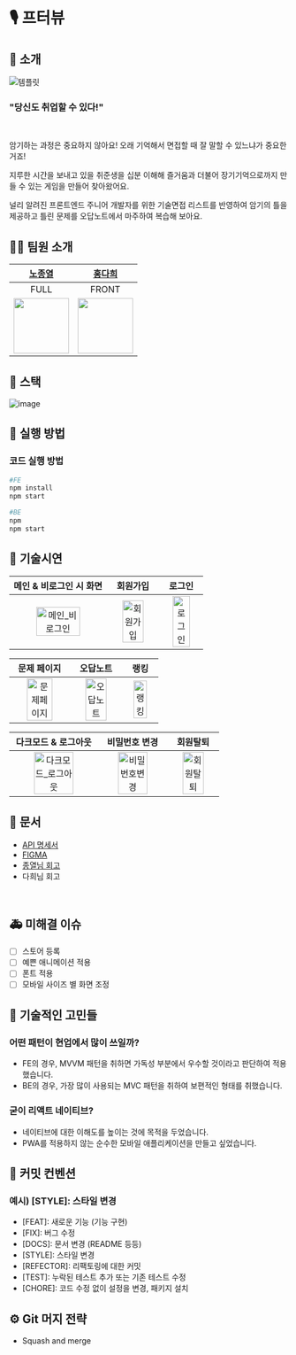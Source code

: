 # 🎙 프터뷰

## 🔎 소개

![템플릿](https://user-images.githubusercontent.com/96723716/217003210-f0219181-f194-40e2-8149-f28951ed6c65.png)
### "당신도 취업할 수 있다!"
</br>

암기하는 과정은 중요하지 않아요! 오래 기억해서 면접할 때 잘 말할 수 있느냐가 중요한 거죠! 

지루한 시간을 보내고 있을 취준생을 십분 이해해 즐거움과 더불어 장기기억으로까지 만들 수 있는 게임을 만들어 찾아왔어요.

널리 알려진 프론트엔드 주니어 개발자를 위한 기술면접 리스트를 반영하여 암기의 틀을 제공하고 틀린 문제를 오답노트에서 마주하여 복습해 보아요.

## 🙋‍♀️ 팀원 소개

|[노종열](https://github.com/Exist95)|[홍다희](https://github.com/hongdahee)|
|:---:|:---:|
|FULL|FRONT|
|<img src="https://avatars.githubusercontent.com/u/96723716?v=4" width="100">|<img src="https://avatars.githubusercontent.com/u/107875003?v=4" width="100">|

## 🌟 스택
![image](https://user-images.githubusercontent.com/96723716/217108019-5aa27511-30e5-4973-a4e7-aa25de5ec771.png)

## 👟 실행 방법
### 코드 실행 방법

```bash
#FE
npm install
npm start

#BE
npm
npm start
```

## 📱 기술시연
|                   메인 & 비로그인 시 화면                 |                   회원가입                    |                         로그인                         |
| :----------------------------------------------------------: | :----------------------------------------------------------: | :----------------------------------------------------------: |
| <img src="https://user-images.githubusercontent.com/107875003/217010267-d401000b-d5a0-4133-9d63-b3bcc595aa8f.gif" alt="메인_비로그인" width=70%> | <img src="https://user-images.githubusercontent.com/107875003/217010961-37e694e7-7a04-4cc5-bf7d-f24cb48a1a88.gif" alt="회원가입" width=70%> | <img src="https://user-images.githubusercontent.com/107875003/217011296-23918862-9300-4070-921d-3076f6dc15f0.gif" alt="로그인" width=70%> |

|                         문제 페이지                         |                  오답노트                  |                         랭킹                         |
| :----------------------------------------------------------: | :----------------------------------------------------------: | :----------------------------------------------------------: |
| <img src="https://user-images.githubusercontent.com/107875003/217012108-fb40ebb6-d4b2-49ae-a40e-21d079ae9309.gif" alt="문제페이지" width=70%> | <img src="https://user-images.githubusercontent.com/107875003/217013174-1d943c3c-8b57-467c-b6a5-61fcb9827860.gif" alt="오답노트" width=70%> | <img src="https://user-images.githubusercontent.com/107875003/217013473-d10acd31-c1ac-47c8-8719-7bd59f65b021.gif" alt="랭킹" width=70%> |

|                다크모드 & 로그아웃                 |                     비밀번호 변경                      |                     회원탈퇴                     |
| :----------------------------------------------------------: | :----------------------------------------------------------: | :----------------------------------------------------------: |
| <img src="https://user-images.githubusercontent.com/107875003/217016280-baa76448-a22f-4355-a37d-dfe90df957df.gif" alt="다크모드_로그아웃" width=70%> | <img src="https://user-images.githubusercontent.com/107875003/217016731-8445bd22-ad04-4b48-84e2-77c942869f13.gif" alt="비밀번호변경" width=70%> | <img src="https://user-images.githubusercontent.com/107875003/217017029-4ea39779-4530-44c1-ab76-d24bdc442e68.gif" alt="회원탈퇴" width=70%> |

## 📃 문서
<ul>
<li><a href="https://spiritual-ragdoll-604.notion.site/API-03ad22c90d244cff818b3e7dc0c7060d" target='_blank'>API 명세서</a></li>
<li><a href="https://www.figma.com/file/zQQBliGhOTXXbfsQ1n0wQp/프터뷰?node-id=0%3A1&t=pnKg2G1DgaR6ceTD-1" target='_blank'>FIGMA</a></li>
<li><a href="https://spiritual-ragdoll-604.notion.site/4d58c30de54d4f0c8ea3940e2a205514" target='_blank'>종열님 회고</a></li>
<li>다희님 회고</li>
</ul>
</br>

## 🚑 미해결 이슈
- [ ] 스토어 등록
- [ ] 예쁜 애니메이션 적용
- [ ] 폰트 적용
- [ ] 모바일 사이즈 별 화면 조정

## 🤔 기술적인 고민들
### 어떤 패턴이 현업에서 많이 쓰일까?
- FE의 경우, MVVM 패턴을 취하면 가독성 부분에서 우수할 것이라고 판단하여 적용했습니다.
- BE의 경우, 가장 많이 사용되는 MVC 패턴을 취하여 보편적인 형태를 취했습니다.

### 굳이 리액트 네이티브?
- 네이티브에 대한 이해도를 높이는 것에 목적을 두었습니다.
- PWA를 적용하지 않는 순수한 모바일 애플리케이션을 만들고 싶었습니다.

## 🎲 커밋 컨벤션
### 예시) [STYLE]: 스타일 변경

- [FEAT]: 새로운 기능 (기능 구현)
- [FIX]: 버그 수정
- [DOCS]: 문서 변경 (README 등등)
- [STYLE]: 스타일 변경
- [REFECTOR]: 리팩토링에 대한 커밋
- [TEST]: 누락된 테스트 추가 또는 기존 테스트 수정
- [CHORE]: 코드 수정 없이 설정을 변경, 패키지 설치

## ⚙ Git 머지 전략
- Squash and merge
